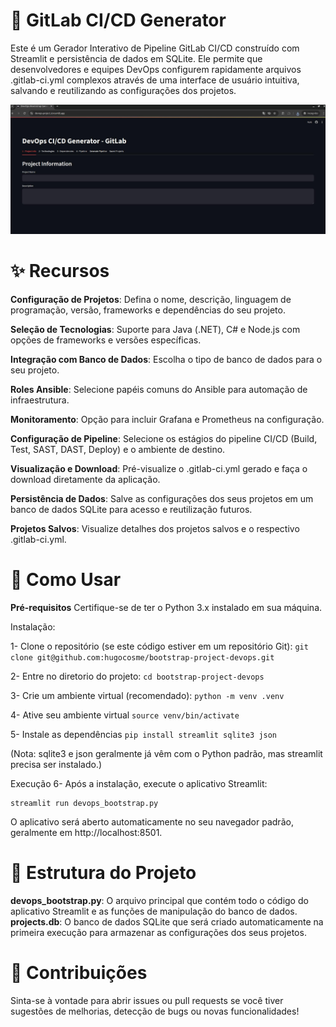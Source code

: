 # 🔧 GitLab CI/CD Generator
Este é um Gerador Interativo de Pipeline GitLab CI/CD construído com Streamlit e persistência de dados em SQLite. Ele permite que desenvolvedores e equipes DevOps configurem rapidamente arquivos .gitlab-ci.yml complexos através de uma interface de usuário intuitiva, salvando e reutilizando as configurações dos projetos.

<img title="example" alt="Alt text" src="/images/example.jpg">

# ✨ Recursos
**Configuração de Projetos**: Defina o nome, descrição, linguagem de programação, versão, frameworks e dependências do seu projeto.

**Seleção de Tecnologias**: Suporte para Java (.NET), C# e Node.js com opções de frameworks e versões específicas.

**Integração com Banco de Dados**: Escolha o tipo de banco de dados para o seu projeto.

**Roles Ansible**: Selecione papéis comuns do Ansible para automação de infraestrutura.

**Monitoramento**: Opção para incluir Grafana e Prometheus na configuração.

**Configuração de Pipeline**: Selecione os estágios do pipeline CI/CD (Build, Test, SAST, DAST, Deploy) e o ambiente de destino.

**Visualização e Download**: Pré-visualize o .gitlab-ci.yml gerado e faça o download diretamente da aplicação.

**Persistência de Dados**: Salve as configurações dos seus projetos em um banco de dados SQLite para acesso e reutilização futuros.

**Projetos Salvos**: Visualize detalhes dos projetos salvos e o respectivo .gitlab-ci.yml.

# 🚀 Como Usar

**Pré-requisitos**
Certifique-se de ter o Python 3.x instalado em sua máquina.

Instalação:

1- Clone o repositório (se este código estiver em um repositório Git):
```git clone git@github.com:hugocosme/bootstrap-project-devops.git```

2- Entre no diretorio do projeto:
```cd bootstrap-project-devops```

3- Crie um ambiente virtual (recomendado):
```python -m venv .venv```

4- Ative seu ambiente virtual
```source venv/bin/activate```

5- Instale as dependências
```pip install streamlit sqlite3 json```

(Nota: sqlite3 e json geralmente já vêm com o Python padrão, mas streamlit precisa ser instalado.)

Execução
6- Após a instalação, execute o aplicativo Streamlit:

```
streamlit run devops_bootstrap.py
```
O aplicativo será aberto automaticamente no seu navegador padrão, geralmente em http://localhost:8501.


# 📁 Estrutura do Projeto
**devops_bootstrap.py**: O arquivo principal que contém todo o código do aplicativo Streamlit e as funções de manipulação do banco de dados.
**projects.db**: O banco de dados SQLite que será criado automaticamente na primeira execução para armazenar as configurações dos seus projetos.
# 🤝 Contribuições
Sinta-se à vontade para abrir issues ou pull requests se você tiver sugestões de melhorias, detecção de bugs ou novas funcionalidades!
